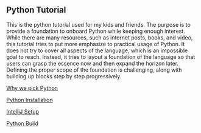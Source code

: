 ## Python Tutorial
This is the python tutorial used for my kids and friends. The purpose is to 
provide a foundation to onboard Python while keeping enough interest. While 
there are many resources, such as internet posts, books, and video, this 
tutorial tries to put more emphasize to practical usage of Python. It does not 
try to cover all aspects of the language, which is an impossible goal to reach. 
Instead, it tries to layout a foundation of the language so that users can 
grasp the essence now and then expand the horizon later. Defining the proper 
scope of the foundation is challenging, along with building up blocks step by 
step progressively.

[Why we pick Python](why_python.md)

[Python Installation](python_installation.md)  

[IntelliJ Setup](intellij_setup.md)  

[Python Build](python_build.md)
